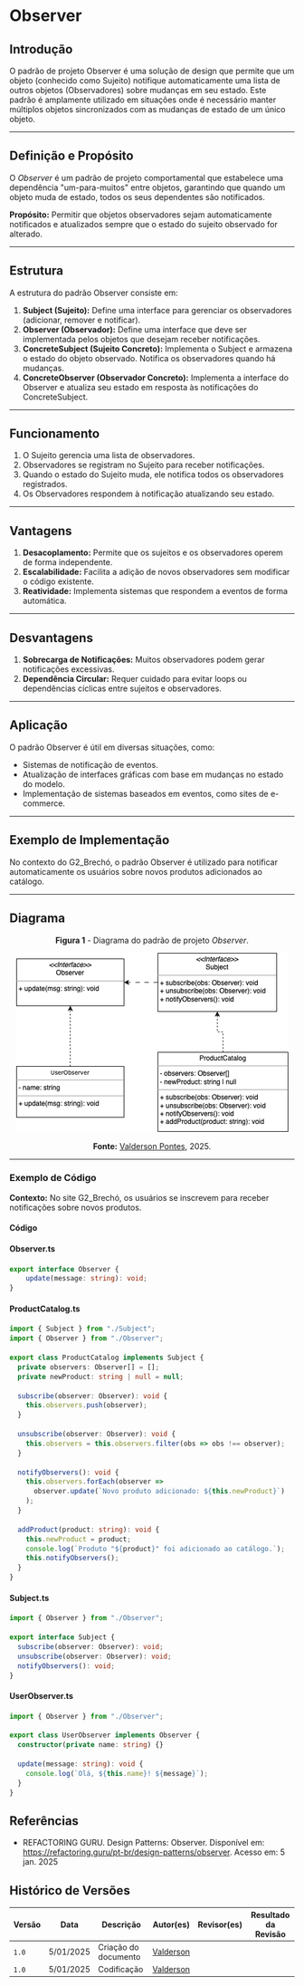 # Observer

## Introdução

O padrão de projeto Observer é uma solução de design que permite que um objeto (conhecido como Sujeito) notifique automaticamente uma lista de outros objetos (Observadores) sobre mudanças em seu estado. Este padrão é amplamente utilizado em situações onde é necessário manter múltiplos objetos sincronizados com as mudanças de estado de um único objeto.

---

## Definição e Propósito

O _Observer_ é um padrão de projeto comportamental que estabelece uma dependência "um-para-muitos" entre objetos, garantindo que quando um objeto muda de estado, todos os seus dependentes são notificados.

**Propósito:** Permitir que objetos observadores sejam automaticamente notificados e atualizados sempre que o estado do sujeito observado for alterado.

---

## Estrutura

A estrutura do padrão Observer consiste em:

1. **Subject (Sujeito):** Define uma interface para gerenciar os observadores (adicionar, remover e notificar).
2. **Observer (Observador):** Define uma interface que deve ser implementada pelos objetos que desejam receber notificações.
3. **ConcreteSubject (Sujeito Concreto):** Implementa o Subject e armazena o estado do objeto observado. Notifica os observadores quando há mudanças.
4. **ConcreteObserver (Observador Concreto):** Implementa a interface do Observer e atualiza seu estado em resposta às notificações do ConcreteSubject.

---

## Funcionamento

1. O Sujeito gerencia uma lista de observadores.
2. Observadores se registram no Sujeito para receber notificações.
3. Quando o estado do Sujeito muda, ele notifica todos os observadores registrados.
4. Os Observadores respondem à notificação atualizando seu estado.

---

## Vantagens

1. **Desacoplamento:** Permite que os sujeitos e os observadores operem de forma independente.
2. **Escalabilidade:** Facilita a adição de novos observadores sem modificar o código existente.
3. **Reatividade:** Implementa sistemas que respondem a eventos de forma automática.

---

## Desvantagens

1. **Sobrecarga de Notificações:** Muitos observadores podem gerar notificações excessivas.
2. **Dependência Circular:** Requer cuidado para evitar loops ou dependências cíclicas entre sujeitos e observadores.

---

## Aplicação

O padrão Observer é útil em diversas situações, como:

- Sistemas de notificação de eventos.
- Atualização de interfaces gráficas com base em mudanças no estado do modelo.
- Implementação de sistemas baseados em eventos, como sites de e-commerce.

---

## Exemplo de Implementação

No contexto do G2_Brechó, o padrão Observer é utilizado para notificar automaticamente os usuários sobre novos produtos adicionados ao catálogo.

---

## Diagrama

<center>
<figcaption> 

**Figura 1** - Diagrama do padrão de projeto *Observer*.

</figcaption>

![Diagrama do padrão de projeto Observer](../Images/observer_diagram.png)

<figcaption>

**Fonte:** <a href="https://github.com/valdersonjr" target="_blank">Valderson Pontes</a>, 2025.

</figcaption>
</center>

---

### Exemplo de Código

**Contexto:** No site G2_Brechó, os usuários se inscrevem para receber notificações sobre novos produtos.

#### Código

#### Observer.ts

```typescript
export interface Observer {
    update(message: string): void;
}  
```
#### ProductCatalog.ts
```typescript
import { Subject } from "./Subject";
import { Observer } from "./Observer";

export class ProductCatalog implements Subject {
  private observers: Observer[] = [];
  private newProduct: string | null = null;

  subscribe(observer: Observer): void {
    this.observers.push(observer);
  }

  unsubscribe(observer: Observer): void {
    this.observers = this.observers.filter(obs => obs !== observer);
  }

  notifyObservers(): void {
    this.observers.forEach(observer =>
      observer.update(`Novo produto adicionado: ${this.newProduct}`)
    );
  }

  addProduct(product: string): void {
    this.newProduct = product;
    console.log(`Produto "${product}" foi adicionado ao catálogo.`);
    this.notifyObservers();
  }
}
```

#### Subject.ts
```typescript
import { Observer } from "./Observer";

export interface Subject {
  subscribe(observer: Observer): void;
  unsubscribe(observer: Observer): void;
  notifyObservers(): void;
}
```

#### UserObserver.ts
```typescript
import { Observer } from "./Observer";

export class UserObserver implements Observer {
  constructor(private name: string) {}

  update(message: string): void {
    console.log(`Olá, ${this.name}! ${message}`);
  }
}
```


## Referências
- REFACTORING GURU. Design Patterns: Observer. Disponível em: https://refactoring.guru/pt-br/design-patterns/observer. Acesso em: 5 jan. 2025



## Histórico de Versões

| Versão | Data       | Descrição            | Autor(es)                                        | Revisor(es) | Resultado da Revisão |
| ------ | ---------- | -------------------- | ------------------------------------------------ | ----------- | -------------------- |
| `1.0`  | 5/01/2025  | Criação do documento | [Valderson](https://github.com/valdersonjr)     |             |                     |
| `1.0`  | 5/01/2025  | Codificação          | [Valderson](https://github.com/valdersonjr)     |             |                     |
